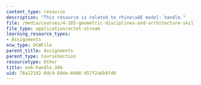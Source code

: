 ```yaml
---
content_type: resource
description: "This resource is related to rhino\xAE model: handle."
file: /media/courses/4-105-geometric-disciplines-and-architecture-skills-reciprocal-methodologies-fall-2012/78a221020dc9604e6608d57f2a6b6fd0_ex6-handle.3dm
file_type: application/octet-stream
learning_resource_types:
- Assignments
ocw_type: OCWFile
parent_title: Assignments
parent_type: CourseSection
resourcetype: Other
title: ex6-handle.3dm
uid: 78a22102-0dc9-604e-6608-d57f2a6b6fd0
---
```


